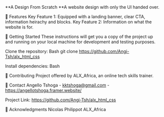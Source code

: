 **A Design From Scratch
**A website design with only the UI handed over.

🌟 Features
Key Feature 1: Equipped with a landing banner, clear CTA, information heirachy and blocks.
Key Feature 2:  Information on what the website is for.

🚀 Getting Started
These instructions will get you a copy of the project up and running on your local machine for development and testing purposes.

Clone the repository:
Bash
git clone https://github.com/Angi-Tsh/alx_html_css

Install dependencies:
Bash

🤝 Contributing
Project offered by ALX_Africa, an online tech skills trainer.

📧 Contact
Angello Tshoga - kktshoga@gmail.com - https://angellotshoga.framer.website/

Project Link: https://github.com/Angi-Tsh/alx_html_css

🙏 Acknowledgments
Nicolas Philippot
ALX_Africa
